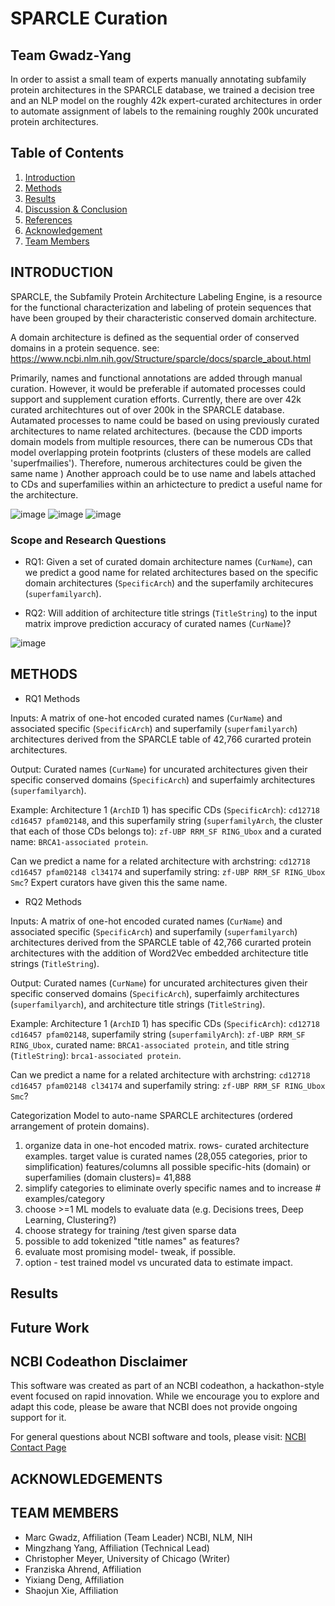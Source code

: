 # SPARCLE Curation
## Team Gwadz-Yang

In order to assist a small team of experts manually annotating subfamily protein architectures in the SPARCLE database, we trained a decision tree and an NLP model on the roughly 42k expert-curated architectures in order to automate assignment of labels to the remaining roughly 200k uncurated protein architectures. 


## Table of Contents

1. [Introduction](#introduction)
2. [Methods](#methods)
3. [Results](#results)
4. [Discussion & Conclusion](#discussion--conclusion)
5. [References](#references)
6. [Acknowledgement](#acknowledgements)
7. [Team Members](#team-members)

## INTRODUCTION

SPARCLE, the Subfamily Protein Architecture Labeling Engine, is a resource for the functional characterization and labeling of protein sequences that have been grouped by their characteristic conserved domain architecture. 


A domain architecture is defined as the sequential order of conserved domains in a protein sequence.  see: https://www.ncbi.nlm.nih.gov/Structure/sparcle/docs/sparcle_about.html


Primarily, names and functional annotations are added through manual curation. However, it would be preferable if automated processes could support and supplement curation efforts. Currently, there are over 42k curated architechtures out of over 200k in the SPARCLE database.  Autamated processes to name could be based on using previously curated architectures to name related architectures. (because the CDD imports domain models from multiple resources, there can be numerous CDs that model overlapping protein footprints (clusters of these models are called 'superfmailies'). Therefore, numerous architectures could be given the same name ) Another approach could be to use name and labels attached to CDs and superfamilies within an arhictecture to predict a useful name for the architecture. 


![image](https://github.com/NCBI-Codeathons/mlxai-2024-team-gwadz-yang/assets/35601022/debf6388-734a-472d-9bdd-8a8013a4400f)
![image](https://github.com/NCBI-Codeathons/mlxai-2024-team-gwadz-yang/assets/35601022/72302944-3ad2-482f-a0d7-5ebd7a87f633)
![image](https://github.com/NCBI-Codeathons/mlxai-2024-team-gwadz-yang/assets/35601022/fc5f012e-0666-443a-a73c-212da92ad77f)


### Scope and Research Questions

* RQ1: Given a set of curated domain architecture names (`CurName`), can we predict a good name for related architectures based on the specific domain architectures (`SpecificArch`) and the superfamily architecures (`superfamilyarch`).

* RQ2: Will addition of architecture title strings (`TitleString`) to the input matrix improve prediction accuracy of curated names (`CurName`)?

![image](https://github.com/NCBI-Codeathons/mlxai-2024-team-gwadz-yang/assets/FA_slide_training_testing.png)


## METHODS

* RQ1 Methods

Inputs: 
A matrix of one-hot encoded curated names (`CurName`) and associated specific (`SpecificArch`) and superfamily (`superfamilyarch`) architectures derived from the SPARCLE table of 42,766 curarted protein architectures.


Output: 
Curated names (`CurName`) for uncurated architectures given their specific conserved domains (`SpecificArch`) and superfaimly architectures (`superfamilyarch`).


Example: 
Architecture 1 (`ArchID` 1) has specific CDs (`SpecificArch`): `cd12718 cd16457 pfam02148`, and this superfamily string (`superfamilyArch`, the cluster that each of those CDs belongs to): `zf-UBP RRM_SF RING_Ubox` and a curated name: `BRCA1-associated protein`.

Can we predict a name for a related architecture with archstring: `cd12718 cd16457 pfam02148 cl34174` and superfamily string: `zf-UBP RRM_SF RING_Ubox Smc`? Expert curators have given this the same name.


* RQ2 Methods

Inputs: 
A matrix of one-hot encoded curated names (`CurName`) and associated specific (`SpecificArch`) and superfamily (`superfamilyarch`) architectures derived from the SPARCLE table of 42,766 curarted protein architectures with the addition of Word2Vec embedded architecture title strings (`TitleString`).


Output: 
Curated names (`CurName`) for uncurated architectures given their specific conserved domains (`SpecificArch`), superfaimly architectures (`superfamilyarch`), and architecture title strings (`TitleString`).


Example: 
Architecture 1 (`ArchID` 1) has specific CDs (`SpecificArch`): `cd12718 cd16457 pfam02148`, superfamily string (`superfamilyArch`): `zf-UBP RRM_SF RING_Ubox`, curated name: `BRCA1-associated protein`, and title string (`TitleString`): `brca1-associated protein`.

Can we predict a name for a related architecture with archstring: `cd12718 cd16457 pfam02148 cl34174` and superfamily string: `zf-UBP RRM_SF RING_Ubox Smc`?


Categorization Model to auto-name SPARCLE architectures (ordered arrangement of protein domains).

1. organize data in one-hot encoded matrix. 
	rows- curated architecture examples.  target value is curated names (28,055 categories, prior to simplification)
	features/columns all possible specific-hits (domain) or superfamilies (domain clusters)= 41,888 
2. simplify categories to eliminate overly specific names and to increase # examples/category 
3. choose >=1  ML models to evaluate data (e.g. Decisions trees, Deep Learning, Clustering?) 
4. choose strategy for training /test given sparse data
5. possible to add tokenized "title names" as features?
6. evaluate most promising model- tweak, if possible. 
7. option - test trained model vs uncurated data to estimate impact. 


## Results

## Future Work

## NCBI Codeathon Disclaimer
This software was created as part of an NCBI codeathon, a hackathon-style event focused on rapid innovation. While we encourage you to explore and adapt this code, please be aware that NCBI does not provide ongoing support for it.

For general questions about NCBI software and tools, please visit: [NCBI Contact Page](https://www.ncbi.nlm.nih.gov/home/about/contact/)

## ACKNOWLEDGEMENTS



## TEAM MEMBERS

* Marc Gwadz, Affiliation (Team Leader) NCBI, NLM, NIH
* Mingzhang Yang, Affiliation (Technical Lead)
* Christopher Meyer, University of Chicago (Writer)
* Franziska Ahrend, Affiliation
* Yixiang Deng, Affiliation
* Shaojun Xie, Affiliation
